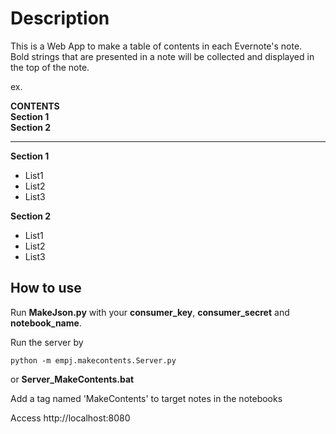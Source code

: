 Description
===========
This is a Web App to make a table of contents in each Evernote's note.  
Bold strings that are presented in a note will be collected and displayed in the top of the note.  

ex.  

**CONTENTS**  
**Section 1**  
**Section 2** 

---
**Section 1**  
* List1
* List2
* List3  
    
**Section 2**  
* List1
* List2
* List3
    
How to use
--------
Run **MakeJson.py** with your **consumer_key**, **consumer_secret** and **notebook_name**.  
  
Run the server by  
```DIGITAL Command Language
python -m empj.makecontents.Server.py
```    
or **Server_MakeContents.bat**  

Add a tag named 'MakeContents' to target notes in the notebooks  

Access http://localhost:8080 
